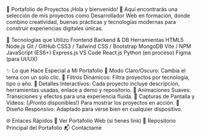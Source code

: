 🎨 Portafolio de Proyectos
¡Hola y bienvenido! 👋
Aquí encontrarás una selección de mis proyectos como Desarrollador Web en formación, donde combino creatividad, buenas prácticas y tecnologías modernas para construir experiencias digitales únicas.

🚀 Tecnologías que Utilizo
Frontend	Backend & DB	Herramientas
HTML5	Node.js	Git / GitHub
CSS3 / Tailwind CSS / Bootstrap	MongoDB	Vite / NPM
JavaScript (ES6+)	Express.js	VS Code
React.js	Python (en proceso)	Figma (para UI/UX)

✨ Lo que Hace Especial a Mi Portafolio
🔹 Modo Claro/Oscuro: Cambia el tema con un solo clic.
🔹 Filtros Dinámicos: Filtra proyectos por tecnología, tipo o año.
🔹 Detalles Interactivos: Cada proyecto incluye descripción, herramientas usadas, enlace a demo y repositorio.
🔹 Animaciones Suaves: Transiciones y efectos para una experiencia fluida.
🔹 Capturas de Pantalla y Videos: (¡Pronto disponibles!) Para mostrar los proyectos en acción.
🔹 Diseño Responsivo: Adaptado para verse bien en cualquier dispositivo.

🌐 Enlaces Rápidos
🔗 Ver Portafolio Web (si tienes link)
📁 Repositorio Principal del Portafolio
📬 Contáctame
